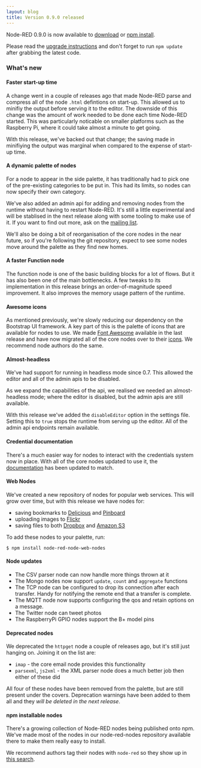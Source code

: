 ```yaml
---
layout: blog
title: Version 0.9.0 released
---
```


Node-RED 0.9.0 is now available to [download](https://github.com/node-red/node-red/archive/0.9.0.zip) or [npm install](https://npmjs.org/package/node-red).

Please read the [upgrade instructions](http://nodered.org/docs/getting-started/upgrading.html) and don't forget to run `npm update` after grabbing the latest code.

### What's new

#### Faster start-up time

A change went in a couple of releases ago that made Node-RED parse and compress all of the node `.html` defintions on start-up. This allowed us to minifiy the output before serving it to the editor. The downside of this change was the amount of work needed to be done each time Node-RED started. This was particularly noticable on smaller platforms such as the Raspberry Pi, where it could take almost a minute to get going.

With this release, we've backed out that change; the saving made in minifiying the output was marginal when compared to the expense of start-up time.

#### A dynamic palette of nodes

For a node to appear in the side palette, it has traditionally had to pick one of the pre-existing categories to be put in. This had its limits, so nodes can now specify their own category.

We've also added an admin api for adding and removing nodes from the runtime without having to restart Node-RED. It's still a little experimental and will be stablised in the next release along with some tooling to make use of it. If you want to find out more, ask on the [mailing list](https://groups.google.com/forum/#!forum/node-red).

We'll also be doing a bit of reorganisation of the core nodes in the near future, so if you're following the git repository, expect to see some nodes move around the palette as they find new homes.

#### A faster Function node

The function node is one of the basic building blocks for a lot of flows. But it has also been one of the main bottlenecks. A few tweaks to its implementation in this release brings an order-of-magnitude speed improvement. It also improves the memory usage pattern of the runtime.

#### Awesome icons

As mentioned previously, we're slowly reducing our dependency on the Bootstrap UI framework. A key part of this is the palette of icons that are available for nodes to use. We made [Font Awesome](http://fortawesome.github.io/Font-Awesome/) available in the last release and have now migrated all of the core nodes over to their [icons](http://fortawesome.github.io/Font-Awesome/icons/). We recommend node authors do the same.

#### Almost-headless

We've had support for running in headless mode since 0.7. This allowed the editor and all of the admin apis to be disabled.

As we expand the capabilities of the api, we realised we needed an almost-headless mode; where the editor is disabled, but the admin apis are still available.

With this release we've added the `disableEditor` option in the settings file. Setting this to `true` stops the runtime from serving up the editor. All of the admin api endpoints remain available.

#### Credential documentation

There's a much easier way for nodes to interact with the credentials system now in place. With all of the core nodes updated to use it, the [documentation](http://nodered.org/docs/creating-nodes/credentials.html) has been updated to match.


#### Web Nodes

We've created a new repository of nodes for popular web services. This will grow over time, but with this release we have nodes for:

 - saving bookmarks to [Delicious](http://delicious.com) and [Pinboard](http://pinboard.in)
 - uploading images to [Flickr](http://flickr.com)
 - saving files to both [Dropbox](http://dropbox.com) and [Amazon S3](http://aws.amazon.com/s3)

To add these nodes to your palette, run:

    $ npm install node-red-node-web-nodes
    

#### Node updates

 - The CSV parser node can now handle more things thrown at it
 - The Mongo nodes now support `update`, `count` and `aggregate` functions
 - The TCP node can be configured to drop its connection after each transfer. Handy for notifying the remote end that a transfer is complete.
 - The MQTT node now supports configuring the qos and retain options on a message.
 - The Twitter node can tweet photos
 - The RaspberryPi GPIO nodes support the B+ model pins
 
#### Deprecated nodes
 
 We deprecated the `httpget` node a couple of releases ago, but it's still just hanging on. Joining it on the list are:
 
  - `imap` - the core email node provides this functionality
  - `parsexml`, `js2xml` - the XML parser node does a much better job then either of these did

All four of these nodes have been removed from the palette, but are still present under the covers. Deprecation warnings have been added to them all and they _will be deleted in the next release_.

#### npm installable nodes

There's a growing collection of Node-RED nodes being published onto npm. We've made most of the nodes in our node-red-nodes repository available there to make them really easy to install.

We recommend authors tag their nodes with `node-red` so they show up in [this search](https://www.npmjs.org/browse/keyword/node-red).